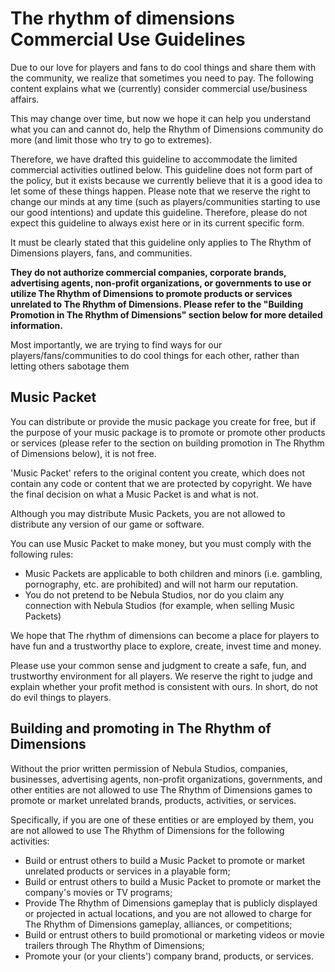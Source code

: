 # The rhythm of dimensions Commercial Use Guidelines

Due to our love for players and fans to do cool things and share them with the community, we realize that sometimes you need to pay. The following content explains what we (currently) consider commercial use/business affairs.

This may change over time, but now we hope it can help you understand what you can and cannot do, help the Rhythm of Dimensions community do more (and limit those who try to go to extremes).

Therefore, we have drafted this guideline to accommodate the limited commercial activities outlined below. This guideline does not form part of the policy, but it exists because we currently believe that it is a good idea to let some of these things happen.
Please note that we reserve the right to change our minds at any time (such as players/communities starting to use our good intentions) and update this guideline. Therefore, please do not expect this guideline to always exist here or in its current specific form.

It must be clearly stated that this guideline only applies to The Rhythm of Dimensions players, fans, and communities.

**They do not authorize commercial companies, corporate brands, advertising agents, non-profit organizations, or governments to use or utilize The Rhythm of Dimensions to promote products or services unrelated to The Rhythm of Dimensions. Please refer to the "Building Promotion in The Rhythm of Dimensions" section below for more detailed information.**

Most importantly, we are trying to find ways for our players/fans/communities to do cool things for each other, rather than letting others sabotage them

## Music Packet

You can distribute or provide the music package you create for free, but if the purpose of your music package is to promote or promote other products or services (please refer to the section on building promotion in The Rhythm of Dimensions below), it is not free.

'Music Packet' refers to the original content you create, which does not contain any code or content that we are protected by copyright. We have the final decision on what a Music Packet is and what is not.

Although you may distribute Music Packets, you are not allowed to distribute any version of our game or software.

You can use Music Packet to make money, but you must comply with the following rules:

 * Music Packets are applicable to both children and minors (i.e. gambling, pornography, etc. are prohibited) and will not harm our reputation.
 * You do not pretend to be Nebula Studios, nor do you claim any connection with Nebula Studios (for example, when selling Music Packets)

We hope that The rhythm of dimensions can become a place for players to have fun and a trustworthy place to explore, create, invest time and money.

Please use your common sense and judgment to create a safe, fun, and trustworthy environment for all players. We reserve the right to judge and explain whether your profit method is consistent with ours. In short, do not do evil things to players.

## Building and promoting in The Rhythm of Dimensions

Without the prior written permission of Nebula Studios, companies, businesses, advertising agents, non-profit organizations, governments, and other entities are not allowed to use The Rhythm of Dimensions games to promote or market unrelated brands, products, activities, or services.

Specifically, if you are one of these entities or are employed by them, you are not allowed to use The Rhythm of Dimensions for the following activities:

 * Build or entrust others to build a Music Packet to promote or market unrelated products or services in a playable form;
 * Build or entrust others to build a Music Packet to promote or market the company's movies or TV programs;
 * Provide The Rhythm of Dimensions gameplay that is publicly displayed or projected in actual locations, and you are not allowed to charge for The Rhythm of Dimensions gameplay, alliances, or competitions;
 * Build or entrust others to build promotional or marketing videos or movie trailers through The Rhythm of Dimensions;
 * Promote your (or your clients') company brand, products, or services.
